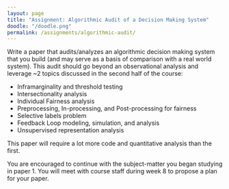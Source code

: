 ```yaml
---
layout: page
title: "Assignment: Algorithmic Audit of a Decision Making System"
doodle: "/doodle.png"
permalink: /assignments/algorithmic-audit/
---
```


Write a paper that audits/analyzes an algorithmic decision making
system that you build (and may serve as a basis of comparison with a
real world system). This audit should go beyond an observational
analysis and leverage ~2 topics discussed in the
second half of the course:

* Inframarginality and threshold testing
* Intersectionality analysis
* Individual Fairness analysis
* Preprocessing, In-processing, and Post-processing for fairness
* Selective labels problem
* Feedback Loop modeling, simulation, and analysis
* Unsupervised representation analysis

This paper will require a lot more code and quantitative analysis than
the first.

You are encouraged to continue with the subject-matter you began
studying in paper 1. You will meet with course staff during week 8 to
propose a plan for your paper.

